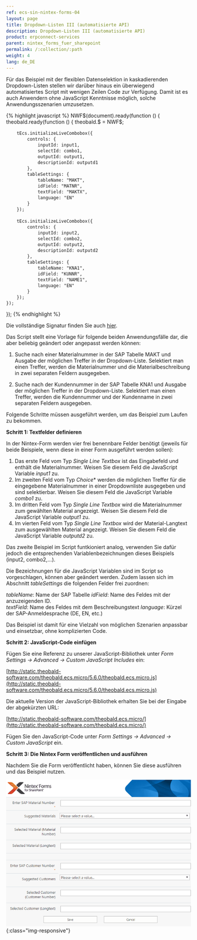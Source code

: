 ```yaml
---
ref: ecs-sin-nintex-forms-04
layout: page
title: Dropdown-Listen III (automatisierte API)
description: Dropdown-Listen III (automatisierte API)
product: erpconnect-services
parent: nintex_forms_fuer_sharepoint
permalink: /:collection/:path
weight: 4
lang: de_DE
---
```


Für das Beispiel mit der flexiblen Datenselektion in kaskadierenden Dropdown-Listen stellen wir darüber hinaus ein überwiegend automatisiertes Script mit wenigen Zeilen Code zur Verfügung.
Damit ist es auch Anwendern ohne JavaScript Kenntnisse möglich, solche Anwendungsszenarien umzusetzen.  

{% highlight javascript %}
NWF$(document).ready(function () {
    theobald.ready(function () {
        theobald.$ = NWF$;

        tEcs.initializeLiveCombobox({
            controls: {
                inputId: input1,
                selectId: combo1,
                outputId: output1,
                descriptionId: outputd1
            },
            tableSettings: {
                tableName: "MAKT",
                idField: "MATNR",
                textField: "MAKTX",
                language: "EN"
            }
        });
        
        tEcs.initializeLiveCombobox({
            controls: {
                inputId: input2,
                selectId: combo2,
                outputId: output2,
                descriptionId: outputd2
            },
            tableSettings: {
                tableName: "KNA1",
                idField: "KUNNR",
                textField: "NAME1",
                language: "EN"
            }
        });
    });
});
{% endhighlight %}

Die vollständige Signatur finden Sie auch [hier](https://static.theobald-software.com/theobald.ecs.micro/5.6.0/index.html#div-liveCombobox).

Das Script stellt eine Vorlage für folgende beiden Anwendungsfälle dar, die aber beliebig geändert oder angepasst werden können:

1. Suche nach einer Materialnummer in der SAP Tabelle MAKT und Ausgabe der möglichen Treffer in der Dropdown-Liste. Selektiert man einen Treffer, werden die Materialnummer und die Materialbeschreibung in zwei separaten Feldern ausgegeben.

2. Suche nach der Kundennummer in der SAP Tabelle KNA1 und Ausgabe der möglichen Treffer in der Dropdown-Liste. Selektiert man einen Treffer, werden die Kundennummer und der Kundenname in zwei separaten Feldern ausgegeben.    

Folgende Schritte müssen ausgeführt werden, um das Beispiel zum Laufen zu bekommen. 

**Schritt 1: Textfelder definieren**

In der Nintex-Form werden vier frei benennbare Felder benötigt (jeweils für beide Beispiele, wenn diese in einer Form ausgeführt werden sollen): 

1. Das erste Feld vom Typ *Single Line Textbox* ist das Eingabefeld und enthält die Materialnummer. Weisen Sie diesem Feld die JavaScript Variable *input1* zu.
2. Im zweiten Feld vom Typ *Choice** werden die möglichen Treffer für die eingegebene Materialnummer in einer Dropdownliste ausgegeben und sind selektierbar. Weisen Sie diesem Feld die JavaScript Variable *combo1* zu.
3. Im dritten Feld vom Typ *Single Line Textbox* wird die Materialnummer zum gewählten Material angezeigt. Weisen Sie diesem Feld die JavaScript Variable *output1* zu.  	
4. Im vierten Feld vom Typ *Single Line Textbox* wird der Material-Langtext zum ausgewählten Material angezeigt. Weisen Sie diesem Feld die JavaScript Variable *outputd2* zu.  

Das zweite Beispiel im Script funtkioniert analog, verwenden Sie dafür jedoch die entsprechenden Variablenbezeichnungen dieses Beispiels (input2, combo2,...).    

Die Bezeichnungen für die JavaScript Variablen sind im Script so vorgeschlagen, können aber geändert werden.
Zudem lassen sich im Abschnitt *tableSettings* die folgenden Felder frei zuordnen: 

*tableName*: Name der SAP Tabelle
*idField*: Name des Feldes mit der anzuzeigenden ID.  
*textField*: Name des Feldes mit dem Beschreibungstext
*language*: Kürzel der SAP-Anmeldesprache (DE, EN, etc.)

Das Beispiel ist damit für eine Vielzahl von möglichen Szenarien anpassbar und einsetzbar, ohne komplizierten Code.  


**Schritt 2: JavaScript-Code einfügen**

Fügen Sie eine Referenz zu unserer JavaScript-Bibliothek unter *Form Settings -> Advanced -> Custom JavaScript Includes* ein:

[http://static.theobald-software.com/theobald.ecs.micro/5.6.0/theobald.ecs.micro.js](http://static.theobald-software.com/theobald.ecs.micro/5.6.0/theobald.ecs.micro.js)

Die aktuelle Version der JavaScript-Bibliothek erhalten Sie bei der Eingabe der abgekürzten URL:

[http://static.theobald-software.com/theobald.ecs.micro/](http://static.theobald-software.com/theobald.ecs.micro/)

Fügen Sie den JavaScript-Code unter *Form Settings -> Advanced -> Custom JavaScript* ein.


**Schritt 3: Die Nintex Form veröffentlichen und ausführen**

Nachdem Sie die Form veröffentlicht haben, können Sie diese ausführen und das Beispiel nutzen.

![nintex-forms-js-dropdown-09](/img/content/nintex-forms-js-dropdown-09.gif){:class="img-responsive"}








